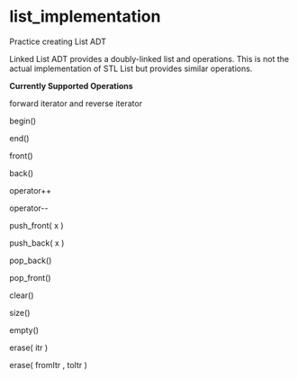 # list_implementation
Practice creating List ADT

Linked List ADT provides a doubly-linked list and operations. This is not the actual implementation of STL List but provides similar operations.

********Currently Supported Operations********

forward iterator and reverse iterator

begin()

end()

front()

back()

operator++

operator--

push_front( x )

push_back( x )

pop_back()

pop_front()

clear()

size()

empty()

erase( itr )

erase( fromItr , toItr )



